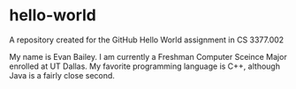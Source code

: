 # hello-world
A repository created for the GitHub Hello World assignment in CS 3377.002

My name is Evan Bailey. I am currently a Freshman Computer Sceince Major enrolled at UT Dallas. My favorite programming language is C++, although Java is a fairly close second.
